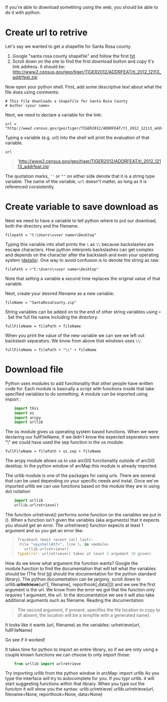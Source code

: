 If you're able to download something using the web, you should be able to do it with python.

# Create url to retrive

Let's say we wanted to get a shapefile for Santa Rosa county. 
  1. Google "santa rosa county shapefile" and follow the first [hit](https://catalog.data.gov/dataset/tiger-line-shapefile-2012-county-santa-rosa-county-fl-address-range-feature-county-based)
  2. Scroll down on the site to find the first download button and copy it's link address. It should be:
  http://www2.census.gov/geo/tiger/TIGER2012/ADDRFEAT/tl_2012_12113_addrfeat.zip

Now open your python shell. First, add some descriptive text about what the file does using comments:

    # This file downloads a shapefile for Santa Rosa County
    # Author <your name>

Next, we need to declare a variable for the link:

    url = "http://www2.census.gov/geo/tiger/TIGER2012/ADDRFEAT/tl_2012_12113_addrfeat.zip"
  
Typing a variable (e.g. url) into the shell will print the evaluation of that variable.

    url
> 'http://www2.census.gov/geo/tiger/TIGER2012/ADDRFEAT/tl_2012_12113_addrfeat.zip'

The quotation marks, `''` or `""` on either side denote that it is a string type variable.
The name of the variable, `url` doesn't matter, as long as it is referenced consistently.

# Create variable to save download as
Next we need to have a variable to tell python where to put our download, both the directory and the filename.

    filepath = "C:\Users\<user name>\Desktop"
  
Typing this variable into shell prints the `\` as `\\` because backslashes are escape characters. How python interprets backslashes can get complex and depends on the character after the backslash and even your operating system ([details](https://pythonconquerstheuniverse.wordpress.com/2008/06/04/gotcha-%E2%80%94-backslashes-are-escape-characters/)).
One way to avoid confusion is to denote the string as raw:

    filePath = r"C:\Users\<user name>\Desktop"

Note that setting a variable a second time replaces the original value of that variable.

Next, create your desired filename as a new variable:

    fileName = "SantaRosaCounty.zip"

String variables can be added on to the end of other string variables using `+` . Set the full file name including the directory:
    
    fullFileName = filePath + fileName
    
When you print the value of the new variable we can see we left out backslash separators. We know from above that windows uses `\\`:

    fullFileName = filePath + "\\" + fileName

# Download file
Python uses modules to add functionality that other people have written code for.
Each module is basically a script with functions inside that take specified variables to do something.
A module can be imported using import <module name>:

```python
    import this
    import os
    import arcpy
    import urllib
```

The os module gives us operating system based functions. When we were declaring our fullFileName, if we didn't know the expected seperators were "\\" we could have used the sep function in the os module:

    fullFileName = filePath + os.sep + fileName
  
The arcpy module allows us to use arcGIS functionality outside of arcGIS desktop. In the python window of arcMap this module is already imported.

The urllib module is one of the packages for using urls. There are several that can be used depending on your specific needs and instal.
Once we've imported urllib we can use functions based on the module they are in using dot notation:

```python
    import urllib
    urllib.urlretrieve()
```

The function urlretrieve() performs some function on the variables we put in (). When a function isn't given the variables (aka arguments) that it expects you should get an error. The urlretrieve() function expects at least 1 argument and so you get an error like:

>```python
>Traceback (most recent call last):
>  File "<pyshell#37>", line 1, in <module>
>    urllib.urlretrieve()
>TypeError: urlretrieve() takes at least 1 argument (0 given)
>```

How do we know what argument the function wants? Google the module.function to find the documentation that will tell what the variables should be (The first [hit](https://docs.python.org/2/library/urllib.html) should the documentation for the python standard library).
The python documentation can be jargony, scroll down to urllib.**urlretrieve**(url'[, filename[, reporthook[,data]]]) and we see the first argument is the url. We know from the error we got that the function only requires 1 argument, the url. In the documentation we see it will also take additional arguments such as filename. Reading the documentation:

> The second argument, if present, specifies the file location to copy to (if absent, the location will be a tempfile with a generated name).

It looks like it wants (url, filename) as the variables:
    urlretrieve(url, fullFileName)

Go see if it worked!


It takes time for python to import an entire library, so if we are only using a couple known functions we can choose to only import those:
```python
    from urllib import urlretrieve
```

Try importing urllib from the python window in arcMap:
    import urllib
As you type the interface will try to autocomplete for you. If you typr urllib. it will start suggesting functions within that library.
When you type out the funciton it will show you the syntax:
    urlib.urlretrieve(
urllib.urlretrieve(url, filename=None, reporthook=None, data=None)


  
